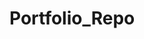 # Portfolio_Repo
<link rel="stylesheet" href="https://cdn.jsdelivr.net/gh/BDFDPortfolio/Portfolio_Repo/CommonLibrary/jQuery/jquery-3.6.1.min.js">
<head> 
    <script src="jquery.js"></script> 
    <script> 
        $(function(){
            $("#ContentToInclude").load("b.txt or b.html"); 
        });
    </script> 
</head>
<body> 
    <div id="ContentToInclude"></div>
 </body>
